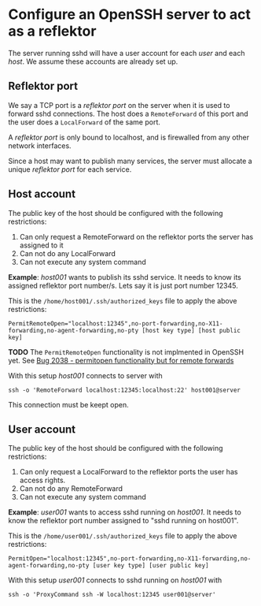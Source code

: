 Configure an OpenSSH server to act as a reflektor
=================================================

The server running sshd will have a user account for each _user_ and each
_host_. We assume these accounts are already set up.

Reflektor port
--------------

We say a TCP port is a  _reflektor port_ on the server when it is used to
forward sshd connections. The host does a `RemoteForward` of this port
and the user does a `LocalForward` of the same port.

A _reflektor port_ is only bound to localhost, and is firewalled from any
other network interfaces.

Since a host may want to publish many services, the server must allocate a
unique _reflektor port_ for each service.


Host account
------------

The public key of the host should be configured with the following
restrictions:

1. Can only request a RemoteForward on the reflektor ports the server has
   assigned to it
2. Can not do any LocalForward
3. Can not execute any system command

**Example**: _host001_ wants to publish its sshd service. It needs to know its
assigned reflektor port number/s. Lets say it is just port number 12345.

This is the `/home/host001/.ssh/authorized_keys` file to apply the above
restrictions:

```text
PermitRemoteOpen="localhost:12345",no-port-forwarding,no-X11-forwarding,no-agent-forwarding,no-pty [host key type] [host public key] 
```

**TODO** The `PermitRemoteOpen` functionality is not implmented in OpenSSH yet.
See [Bug 2038 - permitopen functionality but for remote forwards][1]

With this setup _host001_ connects to server with

```text
ssh -o 'RemoteForward localhost:12345:localhost:22' host001@server
```

This connection must be keept open.

User account
------------

The public key of the host should be configured with the following
restrictions:

1. Can only request a LocalForward to the reflektor ports the user has access
   rights.
2. Can not do any RemoteForward
3. Can not execute any system command


**Example**: _user001_ wants to access sshd running on _host001_. It needs to
know the reflektor port number assigned to "sshd running on host001".

This is the `/home/user001/.ssh/authorized_keys` file to apply the above
restrictions:

```text
PermitOpen="localhost:12345",no-port-forwarding,no-X11-forwarding,no-agent-forwarding,no-pty [user key type] [user public key] 
```
With this setup _user001_ connects to sshd running on _host001_ with

```text
ssh -o 'ProxyCommand ssh -W localhost:12345 user001@server'
```




[1]: https://bugzilla.mindrot.org/show_bug.cgi?id=2038
